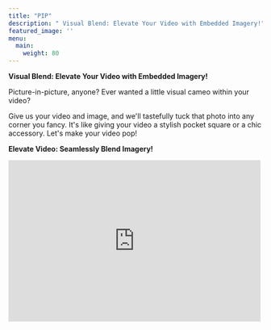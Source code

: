 ```yaml
---
title: "PIP"
description: " Visual Blend: Elevate Your Video with Embedded Imagery!"
featured_image: ''
menu:
  main:
    weight: 80
---
```


**Visual Blend: Elevate Your Video with Embedded Imagery!**

Picture-in-picture, anyone?  Ever wanted a little visual cameo within your video?

Give us your video and image, and we'll tastefully tuck that photo into any corner you fancy. 
It's like giving your video a stylish pocket square or a chic accessory. Let's make your video pop!

**Elevate Video: Seamlessly Blend Imagery!**

<iframe width="500" height="320" src="https://www.youtube.com/embed/l0cVzvy0I8U?version=3&loop=1&playlist=l0cVzvy0I8U" title="YouTube video player" 
frameborder="0" allow="accelerometer; autoplay; clipboard-write; encrypted-media; gyroscope; picture-in-picture; web-share" allowfullscreen></iframe>

